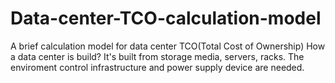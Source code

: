 # Data-center-TCO-calculation-model
A brief calculation model for data center TCO(Total Cost of Ownership)
How a data center is build? It's built from storage media, servers, racks. The enviroment control infrastructure and power supply device are needed. 
